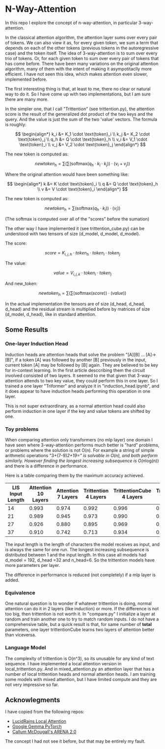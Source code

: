 # N-Way-Attention

In this repo I explore the concept of n-way-attention, in particular 3-way-attention.

In the classical attention algorithm, the attention layer sums over every pair of tokens. We can also view it as, for every given token, we sum a term that depends on each of the other tokens (previous tokens in the autoregressive case) and the token itself. The idea of 3-way-attention is to sum over every trio of tokens. Or, for each given token to sum over every pair of tokens that has come before.
There have been many variations on the original attention algorithm, many of them with the intent of making it asympotitaclly more efficient. I have not seen this idea, which makes attention even slower, implemented before.

The first interesting thing is that, at least to me, there no clear or natural way to do it. So I have come up with two implementations, but I am sure there are many more.

In the simpler one, that I call "Trittention" (see trittention.py), the attention score is the result of the generalized dot product of the two keys and the query. And the value is just the sum of the two 'value' vectors. The formula is roughly:

$$
\begin{align*}
k_i &= K_1 \cdot \text{token}_i \\
k_j &= K_2 \cdot \text{token}_j \\
q_h &= Q \cdot \text{token}_h \\
v_i &= V_1 \cdot \text{token}_i \\
v_j &= V_2 \cdot \text{token}_j
\end{align*}
$$

The new token is computed as:

$$
{newtoken}_h = \sum \left( \sum \left( \text{softmax}\left( q_h \cdot k_i \cdot k_j \right) \right) \cdot \left( v_i + v_j \right) \right)
$$

Where the original attention would have been something like:

$$
\begin{align*}
k &= K \cdot \text{token}_i \\
q &= Q \cdot \text{token}_h \\
v &= V \cdot \text{token}_i
\end{align*}
$$

The new token is computed as:

$$
{newtoken}_h = \sum \left( \text{softmax}\left( q_h \cdot k_i) \right) \cdot \left( v_i \right) \right)
$$

(The softmax is computed over all of the "scores" before the sumation)

The other way I have implemented it (see trittention_cube.py) can be understood with two tensors of size (d_model, d_model, d_model).

The score:

$$
{score} = K_{i,j,h} \cdot token_h \cdot token_i \cdot token_j
$$

The value:

$$
{value} = V_{i,j,k} \cdot token_i \cdot token_j
$$

And new_token:

$$
{newtoken}_h = \sum \left( \sum \left( \text{softmax}\left( score \right) \right) \cdot \left( value \right) \right)
$$


In the actual implementation the tensors are of size (d_head, d_head, d_head) and the residual stream is multiplied before by matrices of size (d_model, d_head), like in standard attention.


## Some Results

### One-layer Induction Head

Induction heads are attention heads that solve the problem "[A][B] ... [A]->[B]", if a token [A] was followed by another [B] previously in the input, current token [A] may be followed by [B] again. They are believed to be key for in-context learning. In the first article desccribing them the circuit involved consisted of two layers. It seemed to me that given that 3-way-attention attends to two key value, they could perform this in one layer. So I trained a one layer "Triformer" and analyze it in "induction_head.ipynb", and it does appear to have induction heads performing this operation in one layer.

This is not super extraordinary, as a normal attention head could also perform induction in one layer if the key and value tokens are shifted by one.

### Toy problems

When comparing attention only transformers (no mlp layer) one domain I have seen where 3-way-attention performs much better is "hard" problems, or problems where the solution is not O(n). For example a string of simple arithmetic operations "3+(7-9)*2+19=" is solvable in O(n), and both perform similarly. However finding the longest increasing subsequence is O(n*log(n)) and there is a difference in performance.

Here is a table comparing them by the maximum accuracy achieved.

| LIS Input Length | Attention 10 Layers  | Attention 7 Layers  | Trittention 4 Layers | TrittentionCube 4 Layers | TrittentionCube 3 Layers |
|------------------|----------------------|---------------------|----------------------|--------------------------|--------------------------|
| 14               | 0.993                | 0.974               | 0.992                | 0.996                    | 0.988                    |
| 21               | 0.989                | 0.945               | 0.973                | 0.990                    | 0.964                    |
| 27               | 0.926                | 0.880               | 0.895                | 0.969                    | 0.918                    |
| 37               | 0.910                | 0.742               | 0.713                | 0.934                    | 0.870                    |

The input length is the length of characters the model receives as input, and is always the same for one run. The longest increasing subsequence is distributed between 1 and the input length.
In this case all models had d_model = 192, d_head =32 and n_head=6. So the trittention models have more parameters per layer.

The difference in performance is reduced (not completely) if a mlp layer is added.


### Equivalence

One natural question is to wonder if whatever trittention is doing, normal attention can do it in 2 layers (like induction) or more. If the difference is not too big, then trittention is not worth it.
In "compare.py" I initialize a layer at random and train another one to try to match random inputs. I do not have a comprehensive table, but a quick result is that, for same number of **total** parameters, one layer trittentionCube learns two layers of attention better than viceversa.

### Language Model

The complexity of trittention is O(n^3), so its unusable for any kind of text sequence. I have implemented a local attention version in local_trittention.py. And in mixed_attention.py an attention layer that has a number of local trittention heads and normal attention heads.
I am training some models with mixed attention, but I have limited compute and they are not very impressive so far.

## Acknowlegments
I have copied from the following repos:

- [LucidRains Local Attention](https://github.com/lucidrains/local-attention/tree/master)
- [Google Gemma PyTorch](https://github.com/google/gemma_pytorch/tree/main)
- [Callum McDougall's ARENA 2.0](https://github.com/callummcdougall/ARENA_2.0)

The concept I had not see it before, but that may be entirely my fault.


